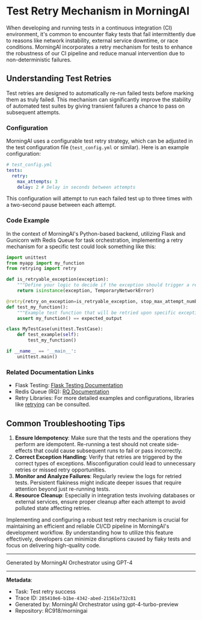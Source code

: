 # Test Retry Mechanism in MorningAI

When developing and running tests in a continuous integration (CI) environment, it's common to encounter flaky tests that fail intermittently due to reasons like network instability, external service downtime, or race conditions. MorningAI incorporates a retry mechanism for tests to enhance the robustness of our CI pipeline and reduce manual intervention due to non-deterministic failures.

## Understanding Test Retries

Test retries are designed to automatically re-run failed tests before marking them as truly failed. This mechanism can significantly improve the stability of automated test suites by giving transient failures a chance to pass on subsequent attempts.

### Configuration

MorningAI uses a configurable test retry strategy, which can be adjusted in the test configuration file (`test_config.yml` or similar). Here is an example configuration:

```yaml
# test_config.yml
tests:
  retry:
    max_attempts: 3
    delay: 2 # Delay in seconds between attempts
```

This configuration will attempt to run each failed test up to three times with a two-second pause between each attempt.

### Code Example

In the context of MorningAI's Python-based backend, utilizing Flask and Gunicorn with Redis Queue for task orchestration, implementing a retry mechanism for a specific test could look something like this:

```python
import unittest
from myapp import my_function
from retrying import retry

def is_retryable_exception(exception):
    """Define your logic to decide if the exception should trigger a retry."""
    return isinstance(exception, TemporaryNetworkError)

@retry(retry_on_exception=is_retryable_exception, stop_max_attempt_number=3, wait_fixed=2000)
def test_my_function():
    """Example test function that will be retried upon specific exceptions."""
    assert my_function() == expected_output

class MyTestCase(unittest.TestCase):
    def test_example(self):
        test_my_function()

if __name__ == '__main__':
    unittest.main()
```

### Related Documentation Links

- Flask Testing: [Flask Testing Documentation](https://flask.palletsprojects.com/en/2.1.x/testing/)
- Redis Queue (RQ): [RQ Documentation](https://python-rq.org/docs/)
- Retry Libraries: For more detailed examples and configurations, libraries like [retrying](https://github.com/rholder/retrying) can be consulted.

## Common Troubleshooting Tips

1. **Ensure Idempotency**: Make sure that the tests and the operations they perform are idempotent. Re-running a test should not create side-effects that could cause subsequent runs to fail or pass incorrectly.
2. **Correct Exception Handling**: Verify that retries are triggered by the correct types of exceptions. Misconfiguration could lead to unnecessary retries or missed retry opportunities.
3. **Monitor and Analyze Failures**: Regularly review the logs for retried tests. Persistent flakiness might indicate deeper issues that require attention beyond just re-running tests.
4. **Resource Cleanup**: Especially in integration tests involving databases or external services, ensure proper cleanup after each attempt to avoid polluted state affecting retries.

Implementing and configuring a robust test retry mechanism is crucial for maintaining an efficient and reliable CI/CD pipeline in MorningAI's development workflow. By understanding how to utilize this feature effectively, developers can minimize disruptions caused by flaky tests and focus on delivering high-quality code.

---
Generated by MorningAI Orchestrator using GPT-4

---

**Metadata**:
- Task: Test retry success
- Trace ID: `285410e6-b1be-4342-abed-21561e732c81`
- Generated by: MorningAI Orchestrator using gpt-4-turbo-preview
- Repository: RC918/morningai
